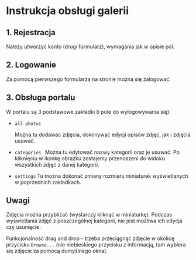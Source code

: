 # Instrukcja obsługi galerii
## 1. Rejestracja
Należy utworzyć konto (drugi formularz), wymagania jak w opisie pól.
## 2. Logowanie
Za pomocą pierwszego formularza na stronie można się zalogować. 
## 3. Obsługa portalu
W portalu są 3 podstawowe zakładki (i pole do wylogowywania się):

- ```all photos```
    
    Można tu dodawać zdjęcia, dokonywać edycji opisów zdjęć, jak i zdjęcia usuwać.

- ```categories ```
    Można tu edytować nazwy kategorii oraz je usuwać. Po kliknięciu w ikonkę obrazku zostajemy przenoszeni do widoku wszystkich zdjęć z danej kategorii.

- ```settings```
    Tu można dokonać zmiany rozmiaru miniaturek wyświetlanych w poprzednich zakładkach.

## Uwagi
Zdjęcia można przybliżać (wystarczy kliknąć w miniaturkę).
Podczas wyświetlania zdjęć z poszczególnej kategorii, nie jest możliwa ich edycja czy usunięcie.

Funkcjonalność drag and drop - trzeba przeciągnąć zdjęcie w okolicę przycisku ```Browse...``` (nie niebieskiego przycisku z informacją, tam wybiera się zdjęcie za pomocą domyślnego okna).
